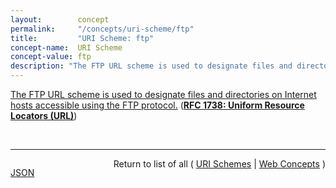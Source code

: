 ```yaml
---
layout:        concept
permalink:     "/concepts/uri-scheme/ftp"
title:         "URI Scheme: ftp"
concept-name:  URI Scheme
concept-value: ftp
description: "The FTP URL scheme is used to designate files and directories on Internet hosts accessible using the FTP protocol."
---
```


[The FTP URL scheme is used to designate files and directories on Internet hosts accessible using the FTP protocol.](http://tools.ietf.org/html/rfc1738#section-3.2 "Read documentation for URI Scheme &#34;ftp&#34;") (**[RFC 1738: Uniform Resource Locators (URL)](/specs/IETF/RFC/1738 "This document specifies a Uniform Resource Locator (URL), the syntax and semantics of formalized information for location and access of resources via the Internet.")**)

<br/>
<hr/>

<p style="float : left"><a href="./ftp.json" title="JSON representing this particular Web Concept value">JSON</a></p>
<p style="text-align: right">Return to list of all ( <a href="../uri-scheme/">URI Schemes</a> | <a href="../">Web Concepts</a> )</p>

